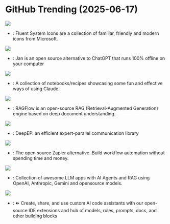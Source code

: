 # GitHub Trending (2025-06-17)

![](https://img.shields.io/badge/HTML-New%2059-green?style=flat-square&logo=appveyor)
- [](https://github.comundefined): Fluent System Icons are a collection of familiar, friendly and modern icons from Microsoft.

![](https://img.shields.io/badge/TypeScript-New%2093-green?style=flat-square&logo=appveyor)
- [](https://github.comundefined): Jan is an open source alternative to ChatGPT that runs 100% offline on your computer

![](https://img.shields.io/badge/Jupyter%20Notebook-New%20165-green?style=flat-square&logo=appveyor)
- [](https://github.comundefined): A collection of notebooks/recipes showcasing some fun and effective ways of using Claude.

![](https://img.shields.io/badge/Python-New%20770-green?style=flat-square&logo=appveyor)
- [](https://github.comundefined): RAGFlow is an open-source RAG (Retrieval-Augmented Generation) engine based on deep document understanding.

![](https://img.shields.io/badge/Cuda-New%205-green?style=flat-square&logo=appveyor)
- [](https://github.comundefined): DeepEP: an efficient expert-parallel communication library

![](https://img.shields.io/badge/JavaScript-New%2048-green?style=flat-square&logo=appveyor)
- [](https://github.comundefined): The open source Zapier alternative. Build workflow automation without spending time and money.

![](https://img.shields.io/badge/Python-New%20922-green?style=flat-square&logo=appveyor)
- [](https://github.comundefined): Collection of awesome LLM apps with AI Agents and RAG using OpenAI, Anthropic, Gemini and opensource models.

![](https://img.shields.io/badge/TypeScript-New%2023-green?style=flat-square&logo=appveyor)
- [](https://github.comundefined): ⏩ Create, share, and use custom AI code assistants with our open-source IDE extensions and hub of models, rules, prompts, docs, and other building blocks

